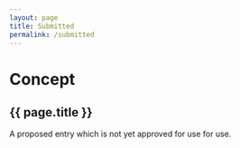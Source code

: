 ```yaml
---
layout: page
title: Submitted
permalink: /submitted
---
```

# Concept

## {{ page.title }}

A proposed entry which is not yet approved for use for use.
